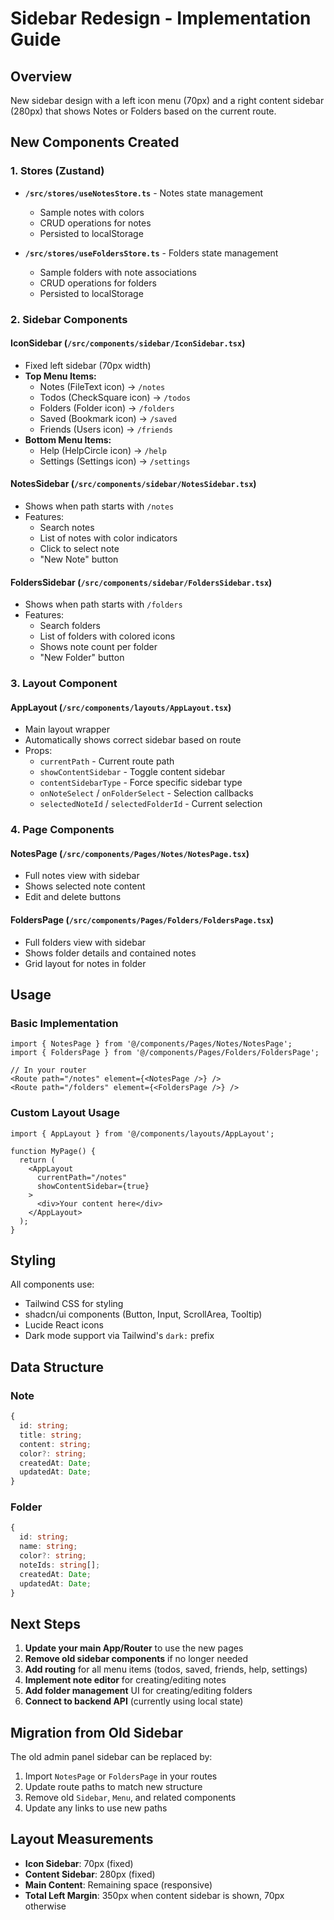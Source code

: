 # Sidebar Redesign - Implementation Guide

## Overview
New sidebar design with a left icon menu (70px) and a right content sidebar (280px) that shows Notes or Folders based on the current route.

## New Components Created

### 1. Stores (Zustand)
- **`/src/stores/useNotesStore.ts`** - Notes state management
  - Sample notes with colors
  - CRUD operations for notes
  - Persisted to localStorage
  
- **`/src/stores/useFoldersStore.ts`** - Folders state management
  - Sample folders with note associations
  - CRUD operations for folders
  - Persisted to localStorage

### 2. Sidebar Components

#### IconSidebar (`/src/components/sidebar/IconSidebar.tsx`)
- Fixed left sidebar (70px width)
- **Top Menu Items:**
  - Notes (FileText icon) → `/notes`
  - Todos (CheckSquare icon) → `/todos`
  - Folders (Folder icon) → `/folders`
  - Saved (Bookmark icon) → `/saved`
  - Friends (Users icon) → `/friends`
- **Bottom Menu Items:**
  - Help (HelpCircle icon) → `/help`
  - Settings (Settings icon) → `/settings`

#### NotesSidebar (`/src/components/sidebar/NotesSidebar.tsx`)
- Shows when path starts with `/notes`
- Features:
  - Search notes
  - List of notes with color indicators
  - Click to select note
  - "New Note" button

#### FoldersSidebar (`/src/components/sidebar/FoldersSidebar.tsx`)
- Shows when path starts with `/folders`
- Features:
  - Search folders
  - List of folders with colored icons
  - Shows note count per folder
  - "New Folder" button

### 3. Layout Component

#### AppLayout (`/src/components/layouts/AppLayout.tsx`)
- Main layout wrapper
- Automatically shows correct sidebar based on route
- Props:
  - `currentPath` - Current route path
  - `showContentSidebar` - Toggle content sidebar
  - `contentSidebarType` - Force specific sidebar type
  - `onNoteSelect` / `onFolderSelect` - Selection callbacks
  - `selectedNoteId` / `selectedFolderId` - Current selection

### 4. Page Components

#### NotesPage (`/src/components/Pages/Notes/NotesPage.tsx`)
- Full notes view with sidebar
- Shows selected note content
- Edit and delete buttons

#### FoldersPage (`/src/components/Pages/Folders/FoldersPage.tsx`)
- Full folders view with sidebar
- Shows folder details and contained notes
- Grid layout for notes in folder

## Usage

### Basic Implementation

```tsx
import { NotesPage } from '@/components/Pages/Notes/NotesPage';
import { FoldersPage } from '@/components/Pages/Folders/FoldersPage';

// In your router
<Route path="/notes" element={<NotesPage />} />
<Route path="/folders" element={<FoldersPage />} />
```

### Custom Layout Usage

```tsx
import { AppLayout } from '@/components/layouts/AppLayout';

function MyPage() {
  return (
    <AppLayout
      currentPath="/notes"
      showContentSidebar={true}
    >
      <div>Your content here</div>
    </AppLayout>
  );
}
```

## Styling

All components use:
- Tailwind CSS for styling
- shadcn/ui components (Button, Input, ScrollArea, Tooltip)
- Lucide React icons
- Dark mode support via Tailwind's `dark:` prefix

## Data Structure

### Note
```typescript
{
  id: string;
  title: string;
  content: string;
  color?: string;
  createdAt: Date;
  updatedAt: Date;
}
```

### Folder
```typescript
{
  id: string;
  name: string;
  color?: string;
  noteIds: string[];
  createdAt: Date;
  updatedAt: Date;
}
```

## Next Steps

1. **Update your main App/Router** to use the new pages
2. **Remove old sidebar components** if no longer needed
3. **Add routing** for all menu items (todos, saved, friends, help, settings)
4. **Implement note editor** for creating/editing notes
5. **Add folder management** UI for creating/editing folders
6. **Connect to backend API** (currently using local state)

## Migration from Old Sidebar

The old admin panel sidebar can be replaced by:
1. Import `NotesPage` or `FoldersPage` in your routes
2. Update route paths to match new structure
3. Remove old `Sidebar`, `Menu`, and related components
4. Update any links to use new paths

## Layout Measurements

- **Icon Sidebar**: 70px (fixed)
- **Content Sidebar**: 280px (fixed)
- **Main Content**: Remaining space (responsive)
- **Total Left Margin**: 350px when content sidebar is shown, 70px otherwise
